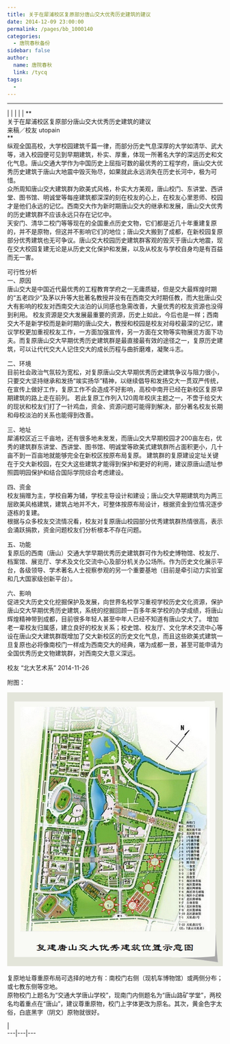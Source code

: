 ```yaml
---
title: 关于在犀浦校区复原部分唐山交大优秀历史建筑的建议
date: 2014-12-09 23:00:00
permalink: /pages/bb_1000140
categories: 
  - 唐院春秋备份
sidebar: false
author: 
  name: 唐院春秋
  link: /tycq
tags: 
  - 
---
```


* * *

  
|  |  |  |  |  **  
关于在犀浦校区复原部分唐山交大优秀历史建筑的建议  
来稿／校友 utopain  
**  
纵观全国高校，大学校园建筑千篇一律，而部分历史气息深厚的大学如清华、武大等，进入校园便可见到早期建筑，朴实、厚重，体现一所著名大学的深远历史和文化气息。唐山交通大学作为中国历史上屈指可数的最优秀的工程学府，唐山交大优秀历史建筑于唐山大地震中毁灭殆尽，如果就此永远消失在历史长河中，极为可惜。  
众所周知唐山交大建筑群为欧美式风格，朴实大方美观，唐山校门、东讲堂、西讲堂、图书馆、明诚堂等每座建筑都深深的刻在校友的心上，在校友心里恩师、校园才是他们永远的记忆。西南交大作为新时期唐山交大的继承和发展，唐山交大优秀的历史建筑群不应该永远只存在记忆中。  
天安门、清华二校门等等现在的全国重点历史文物，它们都是近几十年重建复原的，并不是原物，但这并不影响它们的地位；唐山交大搬到了成都，在新校园复原部分优秀建筑也无可争议。唐山交大校园历史建筑群客观的毁灭于唐山大地震，现在交大校园复建无论是从历史文化保护和发展，以及从校友与学校自身均是有百益而无一害。  
  
可行性分析  
一、原因  
唐山交大是中国近代最优秀的工程教育学府之一无庸质疑，但是交大最辉煌时期的“五老四少”及茅以升等大批著名教授并没有在西南交大时期任教，而大批唐山交大有影响的校友对西南交大淡泊的认同感也急需改善，大量优秀的校友资源也没得到利用。
校友资源是交大发展最重要的资源，历史上如此，今后也是一样；西南交大不是新学校而是新时期的唐山交大，教授和校园是校友对母校最深的记忆，建议学校更加重视校友工作，一方面加强宣传，另一方面在文物等实物展览方面下功夫。而复原唐山交大早期优秀历史建筑群是最直接最有效的途径之一，复原历史建筑，可以让代代交大人记住交大的成长历程与曲折磨难，凝聚斗志。  
  
二、环境  
目前社会政治气氛较为宽松，对复原唐山交大早期优秀历史建筑争议与阻力很小，只要交大坚持继承和发扬“竢实扬华”精神，以继续倡导和发扬交大一贯双严传统，在宣传上做好工作，复原工作不会造成不好影响，高校中南开已经在新校区复原早期建筑的路上走在前列。
若此复原工作列入120周年校庆主题之一，不啻于给交大的现状和校友们打了一针鸡血，资金、资源问题可能得到解决，部分著名校友长期和母校淡泊的关系也能得到改善。  
  
三、地址  
犀浦校区近三千亩地，还有很多地未发发，而唐山交大早期校园才200亩左右，优秀的建筑群东讲堂、西讲堂、图书馆、明诚堂等欧美式建筑群所占面积更小，几十亩不到一百亩地就能够完全在新校区按原布局复原。
建筑群的复原建设定址关键在于交大新校园，在交大这些建筑才能得到保护和更好的利用，建议原唐山遗址参照圆明园保护和结合国际学院综合考虑建设。  
  
四、资金  
校友捐赠为主，学校自筹为辅，学校主导设计和建设；唐山交大早期建筑均为两三层欧美风格建筑，建筑占地并不大，可整体按原布局设计，根据资金到位情况逐步逐栋的复建。  
根据与众多校友交流情况看，校友对复原唐山校园部分优秀建筑群热情很高，表示会涌跃捐款，资金问题校友们分析根本不存在问题。  
  
五、功能  
复原后的西南（唐山）交通大学早期优秀历史建筑群可作为校史博物馆、校友厅、档案馆、展览厅、学术及文化交流中心及部分机关办公场所。作为历史文化展示平台，各级领导、学术著名人士视察参观的另一个重要基地（目前是牵引动力实验室和几大国家级创新平台）。  
  
六、影响  
促进交大历史文化挖掘保护及发展，向世界名校学习重视学校历史文化资源，保护唐山交大早期优秀历史建筑，系统的挖掘回顾一百多年来学校的办学成绩，将唐山辉煌精神带到成都，目前很多年轻人甚至中年人已经不知道有唐山交大了。
增加老一辈校友归属感，建立良好的校友关系；校史馆、校友厅、文化学术交流中心等设在唐山交大建筑群既增加了交大新校区的历史文化气息，而且这些欧美式建筑一旦复原也必将像南校门一样成为西南交大的经典，堪为成都一景，甚至可能申请为全国优秀历史文物建筑群，对西南交大意义深远。  
  
  
校友 “北大艺术系” 2014-11-26  
  
附图：  

![](/pic/img1.ph.126.net_MtDJpBRyN2jRdcQJ92lLWA==_3115365042251290027.jpg)

  
复原地址尊重原布局可选择的地方有：南校门右侧（现机车博物馆）或两侧分布；或七教东侧等空地。  
原物校门上题名为“交通大学唐山学校”，现南门内侧题名为“唐山路矿学堂”，两校名均着重点在“唐山”，建议尊重原物，校门上字体更改为原名。其次，黄金色字太俗，白底黑字（阴文）原物就很好。  
  
  
|  
---|---|---